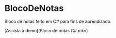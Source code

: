 # BlocoDeNotas

Bloco de notas feito em C# para fins de aprendizado.

[Assista à demo](Bloco de notas C#.mkv)
 
